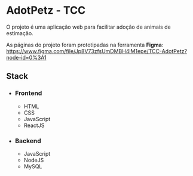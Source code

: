 # AdotPetz - TCC

O projeto é uma aplicação web para facilitar adoção de animais de estimação.

As páginas do projeto foram prototipadas na ferramenta **Figma**: https://www.figma.com/file/Jp8V73zfsUmDMBH4lM1epe/TCC-AdotPetz?node-id=0%3A1


## Stack

- ### Frontend

  - HTML
  - CSS
  - JavaScript
  - ReactJS

- ### Backend

  - JavaScript
  - NodeJS
  - MySQL
